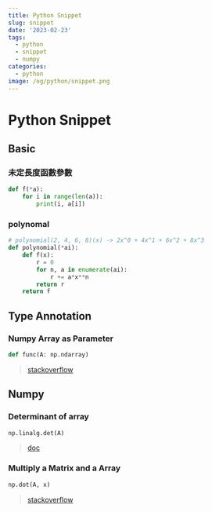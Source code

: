 ```yaml
---
title: Python Snippet
slug: snippet
date: '2023-02-23'
tags:
  - python
  - snippet
  - numpy
categories:
  - python
image: /og/python/snippet.png
---
```


# Python Snippet

## Basic

### 未定長度函數參數

```python
def f(*a):
	for i in range(len(a)):
		print(i, a[i])
```

### polynomal

```python
# polynomial(2, 4, 6, 8)(x) -> 2x^0 + 4x^1 + 6x^2 + 8x^3
def polynomial(*ai):
    def f(x):
        r = 0
        for n, a in enumerate(ai):
            r += a*x**n
        return r
    return f
```

## Type Annotation

### Numpy Array as Parameter

```python
def func(A: np.ndarray)
```

> [stackoverflow](https://stackoverflow.com/questions/64600748/how-do-i-write-a-2d-array-parameter-specification-in-python)

## Numpy

### Determinant of array

```python
np.linalg.det(A)
```

> [doc](https://numpy.org/doc/stable/reference/generated/numpy.linalg.det.html)

### Multiply a Matrix and a Array

```python
np.dot(A, x)
```

> [stackoverflow](https://stackoverflow.com/questions/3890621/how-does-multiplication-differ-for-numpy-matrix-vs-array-classes)
